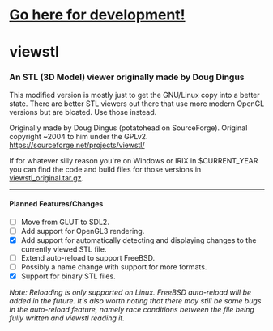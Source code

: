 # [Go here for development!](https://gitlab.com/andrewhall649/viewstl)


# viewstl
### An STL (3D Model) viewer originally made by Doug Dingus
This modified version is mostly just to get the GNU/Linux copy into a better state. There are better STL viewers out there that use more modern OpenGL versions but are bloated. Use those instead.

Originally made by Doug Dingus (potatohead on SourceForge). Original copyright ~2004 to him under the GPLv2.
https://sourceforge.net/projects/viewstl/

If for whatever silly reason you're on Windows or IRIX in $CURRENT_YEAR you can find the code and build files for those versions in [viewstl_original.tar.gz](viewstl_original.tar.gz).

---

#### Planned Features/Changes
- [ ] Move from GLUT to SDL2.
- [ ] Add support for OpenGL3 rendering.
- [x] Add support for automatically detecting and displaying changes to the currently viewed STL file.
- [ ] Extend auto-reload to support FreeBSD.
- [ ] Possibly a name change with support for more formats.
- [x] Support for binary STL files.

*Note: Reloading is only supported on Linux. FreeBSD auto-reload will be added in the future. It's also worth noting that there may still be some bugs in the auto-reload feature, namely race conditions between the file being fully written and viewstl reading it.*

